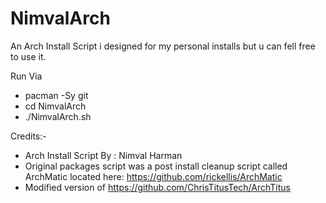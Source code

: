 # NimvalArch
An Arch Install Script i designed for my personal installs but u can fell free to use it.

Run Via

- pacman -Sy git
- cd NimvalArch
- ./NimvalArch.sh

Credits:-
- Arch Install Script By : Nimval Harman
 - Original packages script was a post install cleanup script called ArchMatic located here: https://github.com/rickellis/ArchMatic
 - Modified version of https://github.com/ChrisTitusTech/ArchTitus


